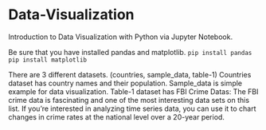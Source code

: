 # Data-Visualization
Introduction to Data Visualization with Python via Jupyter Notebook.

Be sure that you have installed pandas and matplotlib.
`pip install pandas`
`pip install matplotlib`

There are 3 different datasets. (countries, sample_data, table-1) 
Countries dataset has country names and their population. 
Sample_data is simple example for data visualization. 
Table-1 dataset has FBI Crime Datas: The FBI crime data is fascinating and one of the most interesting data sets on this list. If you’re interested in analyzing time series data, you can use it to chart changes in crime rates at the national level over a 20-year period.
